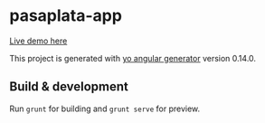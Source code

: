 # pasaplata-app

[Live demo here](http://pasaplata.jaime.world)  

This project is generated with [yo angular generator](https://github.com/yeoman/generator-angular)
version 0.14.0.

## Build & development

Run `grunt` for building and `grunt serve` for preview.
